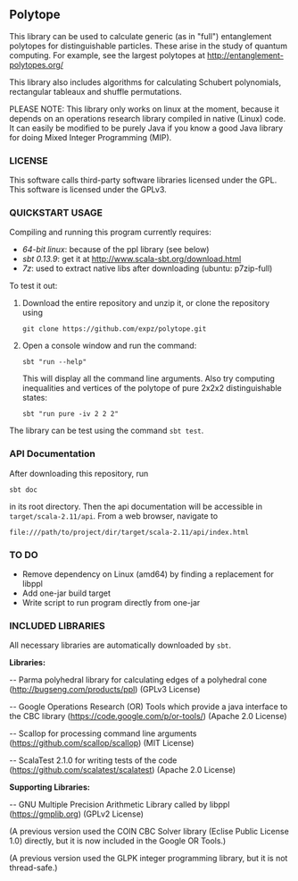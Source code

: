 ## Polytope

This library can be used to calculate generic (as in "full") entanglement polytopes for 
distinguishable particles. These arise in the study of quantum computing.
For example, see the largest polytopes at http://entanglement-polytopes.org/

This library also includes algorithms for calculating Schubert polynomials, 
rectangular tableaux and shuffle permutations.

PLEASE NOTE: This library only works on linux at the moment, because it depends 
on an operations research library compiled in native (Linux) code. It can 
easily be modified to be purely Java if you know a good Java library for 
doing Mixed Integer Programming (MIP).

### LICENSE

This software calls third-party software libraries licensed under the GPL. 
This software is licensed under the GPLv3.

### QUICKSTART USAGE

Compiling and running this program currently requires:

* _64-bit linux_: because of the ppl library (see below)
* _sbt 0.13.9_: get it at http://www.scala-sbt.org/download.html
* _7z_: used to extract native libs after downloading (ubuntu: p7zip-full)

To test it out:

1. Download the entire repository and unzip it, or clone the repository using
   ```
   git clone https://github.com/expz/polytope.git
   ```
2. Open a console window and run the command:
   ```
   sbt "run --help"
   ```
   This will display all the command line arguments. Also try computing inequalities and vertices of the polytope of pure 2x2x2 distinguishable states:
   ```
   sbt "run pure -iv 2 2 2"
   ```

The library can be test using the command `sbt test`.

### API Documentation

After downloading this repository, run
```
sbt doc
```
in its root directory. Then the api documentation will be accessible in 
`target/scala-2.11/api`. From a web browser, navigate to
```
file:///path/to/project/dir/target/scala-2.11/api/index.html
```

### TO DO

* Remove dependency on Linux (amd64) by finding a replacement for libppl
* Add one-jar build target
* Write script to run program directly from one-jar

### INCLUDED LIBRARIES

All necessary libraries are automatically downloaded by `sbt`.

__Libraries:__

-- Parma polyhedral library for calculating edges of a polyhedral cone 
   (http://bugseng.com/products/ppl) (GPLv3 License)
   
-- Google Operations Research (OR) Tools which provide a java interface to
   the CBC library
   (https://code.google.com/p/or-tools/) (Apache 2.0 License)
   
-- Scallop for processing command line arguments
   (https://github.com/scallop/scallop) (MIT License)

-- ScalaTest 2.1.0 for writing tests of the code
   (https://github.com/scalatest/scalatest) (Apache 2.0 License)
   
__Supporting Libraries:__

-- GNU Multiple Precision Arithmetic Library called by libppl
   (https://gmplib.org) (GPLv2 License)

(A previous version used the COIN CBC Solver library (Eclise Public License 1.0) directly, but it is now included in the Google OR Tools.) 

(A previous version used the GLPK integer programming library, but it is not
thread-safe.)
